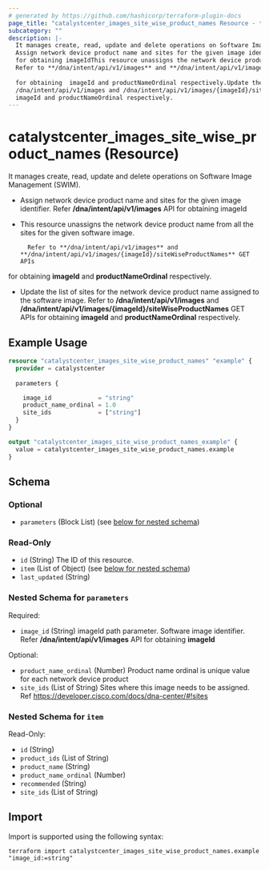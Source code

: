```yaml
---
# generated by https://github.com/hashicorp/terraform-plugin-docs
page_title: "catalystcenter_images_site_wise_product_names Resource - terraform-provider-catalystcenter"
subcategory: ""
description: |-
  It manages create, read, update and delete operations on Software Image Management (SWIM).
  Assign network device product name and sites for the given image identifier. Refer /dna/intent/api/v1/images API
  for obtaining imageIdThis resource unassigns the network device product name from all the sites for the given software image.
  Refer to **/dna/intent/api/v1/images** and **/dna/intent/api/v1/images/{imageId}/siteWiseProductNames** GET APIs
  
  for obtaining  imageId and productNameOrdinal respectively.Update the list of sites for the network device product name assigned to the software image. Refer to
  /dna/intent/api/v1/images and /dna/intent/api/v1/images/{imageId}/siteWiseProductNames GET APIs for obtaining
  imageId and productNameOrdinal respectively.
---
```


# catalystcenter_images_site_wise_product_names (Resource)

It manages create, read, update and delete operations on Software Image Management (SWIM).

- Assign network device product name and sites for the given image identifier. Refer **/dna/intent/api/v1/images** API
for obtaining imageId

- This resource unassigns the network device product name from all the sites for the given software image.

        Refer to **/dna/intent/api/v1/images** and **/dna/intent/api/v1/images/{imageId}/siteWiseProductNames** GET APIs
for obtaining  **imageId** and **productNameOrdinal** respectively.

- Update the list of sites for the network device product name assigned to the software image. Refer to
**/dna/intent/api/v1/images** and **/dna/intent/api/v1/images/{imageId}/siteWiseProductNames** GET APIs for obtaining
**imageId** and **productNameOrdinal** respectively.

## Example Usage

```terraform
resource "catalystcenter_images_site_wise_product_names" "example" {
  provider = catalystcenter
 
  parameters {

    image_id             = "string"
    product_name_ordinal = 1.0
    site_ids             = ["string"]
  }
}

output "catalystcenter_images_site_wise_product_names_example" {
  value = catalystcenter_images_site_wise_product_names.example
}
```

<!-- schema generated by tfplugindocs -->
## Schema

### Optional

- `parameters` (Block List) (see [below for nested schema](#nestedblock--parameters))

### Read-Only

- `id` (String) The ID of this resource.
- `item` (List of Object) (see [below for nested schema](#nestedatt--item))
- `last_updated` (String)

<a id="nestedblock--parameters"></a>
### Nested Schema for `parameters`

Required:

- `image_id` (String) imageId path parameter. Software image identifier. Refer **/dna/intent/api/v1/images** API for obtaining **imageId**

Optional:

- `product_name_ordinal` (Number) Product name ordinal is unique value for each network device product
- `site_ids` (List of String) Sites where this image needs to be assigned. Ref https://developer.cisco.com/docs/dna-center/#!sites


<a id="nestedatt--item"></a>
### Nested Schema for `item`

Read-Only:

- `id` (String)
- `product_ids` (List of String)
- `product_name` (String)
- `product_name_ordinal` (Number)
- `recommended` (String)
- `site_ids` (List of String)

## Import

Import is supported using the following syntax:

```shell
terraform import catalystcenter_images_site_wise_product_names.example "image_id:=string"
```
